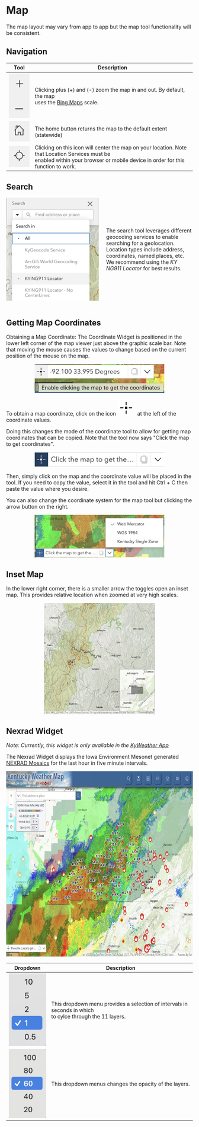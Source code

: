 # Map

The map layout may vary from app to app but the map tool functionality will be consistent.

## Navigation

|  Tool                                 | Description                            |
| ------------------------------------- | -------------------------------------- |
| ![zoom](assets/zoom-buttons.png)   | Clicking plus (+) and (-) zoom the map in and out. By default, the map<br>uses the [Bing Maps](https://learn.microsoft.com/en-us/bingmaps/articles/bing-maps-tile-system) scale. |
| ![home](assets/home-button.png)    | The home button returns the map to the default extent (statewide) |
| ![locate](assets/locate.png)       | Clicking on this icon will center the map on your location. Note that Location Services must be<br>enabled within your browser or mobile device in order for this function to work. |

## Search 

<div style="display: flex; align-items: center; gap: 20px;">
  <img src="assets/search.png" alt="Search Tool" style="width: 250px; height: auto;" />
  <p>
    The search tool leverages different geocoding services to enable searching for a geolocation.
    Location types include address, coordinates, named places, etc.
    We recommend using the <em>KY NG911 Locator</em> for best results.
  </p>
</div>
<br>

## Getting Map Coordinates

Obtaining a Map Coordinate:  The Coordinate Widget is positioned in the lower left corner of the map viewer just above the graphic scale bar. Note that moving the mouse causes the values to change based on the current position of the mouse on the map.

<p align="center">
  <img src="assets/coordinates-click.png" width="350">
</p>

To obtain a map coordinate, click on the icon ![icon](assets/cross.png) at the left of the coordinate values.

Doing this changes the mode of the coordinate tool to allow for getting map coordinates that can be copied. Note that the tool now says "Click the map to get coordinates".

<p align="center">
  <img src="assets/clickmap.png" width="350">
</p>

Then, simply click on the map and the coordinate value will be placed in the tool. If you need to copy the value, select it in the tool and hit Ctrl + C then paste the value where you desire.

You can also change the coordinate system for the map tool but clicking the arrow button on the right.

<p align="center">
  <img src="assets/crs.png" width="350">
</p>

## Inset Map

In the lower right corner, there is a smaller arrow the toggles open an inset map.  This provides relative location when zoomed at very high scales.
<p align="center">
  <img src="assets/inset-map.png" width="300" height="300" />
</p>

## Nexrad Widget

*Note: Currently, this widget is only available in the [KyWeather App](https://kygeonet.ky.gov/kyweather)*

The Nexrad Widget displays the Iowa Environment Mesonet generated [NEXRAD Mosaics](https://mesonet.agron.iastate.edu/docs/nexrad_composites/) for the last hour in five minute intervals.  

<p align="center">
    <img src="assets/nexrad.png" width="600" height="500">
</p>


| Dropdown | Description |
| ------------- | ----------- |
| ![interval](assets/nexrad-interval.png) | This dropdown menu provides a selection of intervals in seconds in which<br>to cylce through the 11 layers. | 
| ![opacity](assets/nexrad-opacity.png) | This dropdown menus changes the opacity of the layers. |

